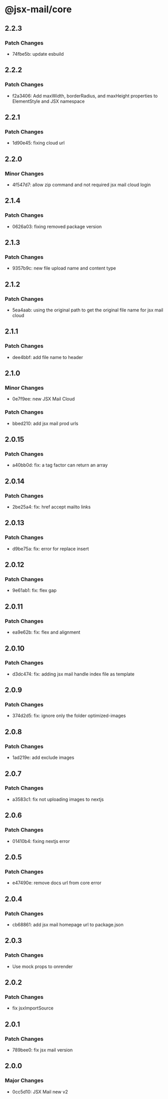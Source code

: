 # @jsx-mail/core

## 2.2.3

### Patch Changes

- 74fbe5b: update esbuild

## 2.2.2

### Patch Changes

- f2a3406: Add maxWidth, borderRadius, and maxHeight properties to ElementStyle and JSX namespace

## 2.2.1

### Patch Changes

- 1d90e45: fixing cloud url

## 2.2.0

### Minor Changes

- 4f547d7: allow zip command and not required jsx mail cloud login

## 2.1.4

### Patch Changes

- 0626a03: fixing removed package version

## 2.1.3

### Patch Changes

- 9357b9c: new file upload name and content type

## 2.1.2

### Patch Changes

- 5ea4aab: using the original path to get the original file name for jsx mail cloud

## 2.1.1

### Patch Changes

- dee4bbf: add file name to header

## 2.1.0

### Minor Changes

- 0e7f9ee: new JSX Mail Cloud

### Patch Changes

- bbed210: add jsx mail prod urls

## 2.0.15

### Patch Changes

- a40bb0d: fix: a tag factor can return an array

## 2.0.14

### Patch Changes

- 2be25a4: fix: href accept mailto links

## 2.0.13

### Patch Changes

- d9be75a: fix: error for replace insert

## 2.0.12

### Patch Changes

- 9e61ab1: fix: flex gap

## 2.0.11

### Patch Changes

- ea9e62b: fix: flex and alignment

## 2.0.10

### Patch Changes

- d3dc474: fix: adding jsx mail handle index file as template

## 2.0.9

### Patch Changes

- 374d2d5: fix: ignore only the folder optimized-images

## 2.0.8

### Patch Changes

- 1ad219e: add exclude images

## 2.0.7

### Patch Changes

- a3583c1: fix not uploading images to nextjs

## 2.0.6

### Patch Changes

- 01410b4: fixing nextjs error

## 2.0.5

### Patch Changes

- e47490e: remove docs url from core error

## 2.0.4

### Patch Changes

- cb68861: add jsx mail homepage url to package.json

## 2.0.3

### Patch Changes

- Use mock props to onrender

## 2.0.2

### Patch Changes

- fix jsxImportSource

## 2.0.1

### Patch Changes

- 789bee0: fix jsx mail version

## 2.0.0

### Major Changes

- 0cc5d10: JSX Mail new v2
